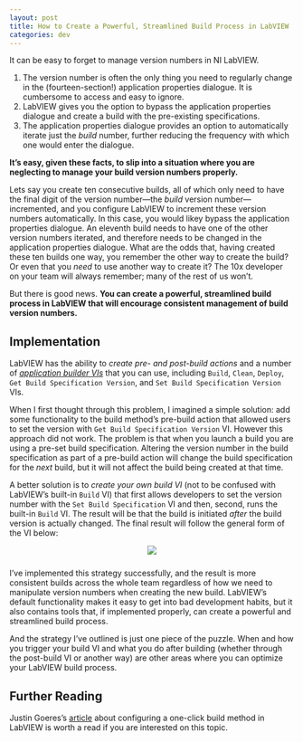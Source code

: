 ```yaml
---
layout: post
title: How to Create a Powerful, Streamlined Build Process in LabVIEW
categories: dev
---
```


It can be easy to forget to manage version numbers in NI LabVIEW.

1. The version number is often the only thing you need to regularly change in the (fourteen-section!) application properties dialogue. It is cumbersome to access and easy to ignore.
2. LabVIEW gives you the option to bypass the application properties dialogue and create a build with the pre-existing specifications.
2. The application properties dialogue provides an option to automatically iterate just the *build* number, further reducing the frequency with which one would enter the dialogue.

**It’s easy, given these facts, to slip into a situation where you are neglecting to manage your build version numbers properly.**

Lets say you create ten consecutive builds, all of which only need to have the final digit of the version number—the *build* version number—incremented, and you configure LabVIEW to increment these version numbers automatically. In this case, you would likey bypass the application properties dialogue. An eleventh build needs to have one of the other version numbers iterated, and therefore needs to be changed in the application properties dialogue. What are the odds that, having created these ten builds one way, you remember the other way to create the build? Or even that you *need* to use another way to create it? The 10x developer on your team will always remember; many of the rest of us won’t.

But there is good news. **You can create a powerful, streamlined build process in LabVIEW that will encourage consistent management of build version numbers.**

## Implementation

LabVIEW has the ability to *create pre- and post-build actions* and a number of [*application builder VIs*](https://www.ni.com/docs/en-US/bundle/labview-2020/page/glang/application_builder_vis.html) that you can use, including `Build`, `Clean`, `Deploy`, `Get Build Specification Version`, and `Set Build Specification Version` VIs.

When I first thought through this problem, I imagined a simple solution: add some functionality to the build method’s pre-build action that allowed users to set the version with `Get Build Specification Version` VI. However this approach did not work. The problem is that when you launch a build you are using a pre-set build specification. Altering the version number in the build specification as part of a pre-build action will change the build specification for the *next* build, but it will not affect the build being created at that time.

A better solution is to *create your own build VI* (not to be confused with LabVIEW’s built-in `Build` VI) that first allows developers to set the version number with the `Set Build Specification` VI and then, second, runs the built-in `Build` VI. The result will be that the build is initiated *after* the build version is actually changed. The final result will follow the general form of the VI below:

<div style="text-align: center; margin-bottom: 1.5rem;"><img style="max-width: 100%" src="https://i.imgur.com/nN9tc9I.jpg"></div>

I’ve implemented this strategy successfully, and the result is more consistent builds across the whole team regardless of how we need to manipulate version numbers when creating the new build. LabVIEW’s default functionality makes it easy to get into bad development habits, but it also contains tools that, if implemented properly, can create a powerful and streamlined build process.

And the strategy I’ve outlined is just one piece of the puzzle. When and how you trigger your build VI and what you do after building (whether through the post-build VI or another way) are other areas where you can optimize your LabVIEW build process.

## Further Reading

Justin Goeres’s [article](https://www.jki.net/blog/jki/can-you-build-your-application-in-one-click) about configuring a one-click build method in LabVIEW is worth a read if you are interested on this topic.
